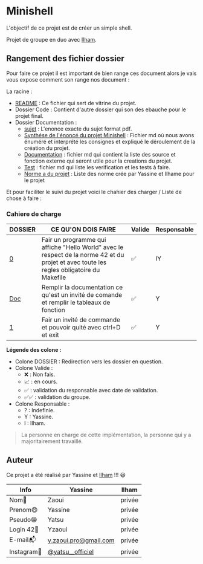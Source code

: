 # Minishell

L'objectif de ce projet est de créer un simple shell.

Projet de groupe en duo avec [Ilham](https://github.com/ouachani-il).

## Rangement des fichier dossier

Pour faire ce projet il est important de bien range ces document alors je vais vous expose comment son range nos document :

La racine :
   - [README](./README.md) : Ce fichier qui sert de vitrine du projet.
   - Dossier Code : Contient d'autre dossier qui son des ebauche pour le projet final.
   - Dossier Documentation :
       - [sujet](./documentation/sujet_enonce.pdf) : L'enonce exacte du sujet format pdf.
       - [Synthése de l'énoncé du projet Minishell](./documentation/Synthése_de_lenonce.md) : Fichier md où nous avons énuméré et interprété les consignes et expliqué le déroulement de la création du projet.
       - [Documentation](./documentation/Documentation.md) : fichier md qui contient la liste des source et fonction externe qui seront utile pour la creations du projet.
       - [Test](./documentation/Test.md) : fichier md qui liste les verification et les tests à faire.
       - [Norme a du projet](./documentation/Norme_Minishell.md) : Liste des norme crée par Yassine et Ilhame pour le projet


Et pour faciliter le suivi du projet voici le chahier des charger / Liste de chose à faire :

### Cahiere de charge


| **DOSSIER** |	**CE QU'ON DOIS FAIRE**	|	**Valide**	|	**Responsable** |
|--|--|--|--|
| [0](./code/0/) | Fair un programme qui affiche "Hello World" avec le respect de la norme 42 et du projet et avec toute les regles obligatoire du Makefile	 | ✅ | IY |
| [Doc](./documentation/Documentation.md#un-invité-de-commande) | Remplir la documentation ce qu'est un invité de comande et remplir le tableaux de fonction	 | ✅ | Y |
| [1](./code/1/) | Fair un invité de commande et pouvoir quité avec ctrl+D et exit	 | ✅ | Y |

**Légende des colone :**
- Colone DOSSIER : Redirection vers les dossier en question.
- Colone Valide :
    - ❌ : Non fais.
    - 📈 : en cours.
    - ✅ : validation du responsable avec date de validation.
    - ✅✅ : validation du groupe.
- Colone Responsable :
    - ? : Indefinie.
    - Y : Yassine.
    - I : Ilham.
> La personne en charge de cette implémentation, la personne qui y a majoritairement travaillé.

## Auteur

Ce projet a été réalisé par Yassine et [Ilham](https://github.com/ouachani-il) !!! :smiley:

| Info          | Yassine                                                              | Ilham  |
| ------------- | -------------------------------------------------------------------- | ------ |
| Nom👋         | Zaoui                                                                | privée |
| Prenom😄      | Yassine                                                              | privée |
| Pseudo😁      | Yatsu                                                                | privée |
| Login 42🏫    | Yzaoui                                                               | privée |
| E-mail📬      | y.zaoui.pro@gmail.com                                                | privée |
| Instagram📸   | [@yatsu__officiel](https://www.instagram.com/yatsu__officiel/)       | privée |
